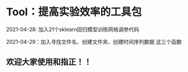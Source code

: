 # Tool：提高实验效率的工具包

2021-04-28: 加入21个sklearn回归模型训练网格调参代码

2021-04-29：加入寻找文件名、创建文件夹、创建时间序列数据 这三个函数

## 欢迎大家使用和指正！！
